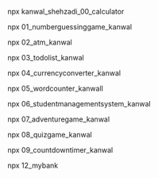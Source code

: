 npx kanwal_shehzadi_00_calculator

npx 01_numberguessinggame_kanwal

npx 02_atm_kanwal

npx 03_todolist_kanwal

npx 04_currencyconverter_kanwal

npx 05_wordcounter_kanwall

npx 06_studentmanagementsystem_kanwal

npx 07_adventuregame_kanwal

npx 08_quizgame_kanwal

npx 09_countdowntimer_kanwal

npx 12_mybank

